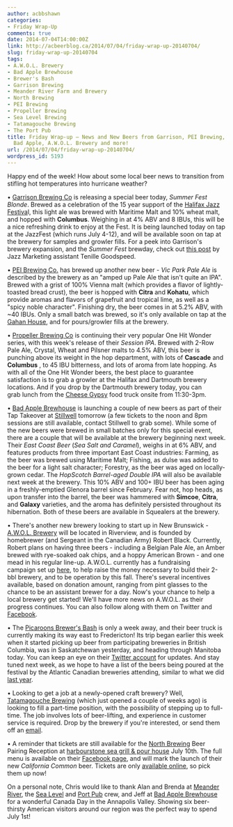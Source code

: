 ```yaml
---
author: acbbshawn
categories:
- Friday Wrap-Up
comments: true
date: 2014-07-04T14:00:00Z
link: http://acbeerblog.ca/2014/07/04/friday-wrap-up-20140704/
slug: friday-wrap-up-20140704
tags:
- A.W.O.L. Brewery
- Bad Apple Brewhouse
- Brewer's Bash
- Garrison Brewing
- Meander River Farm and Brewery
- North Brewing
- PEI Brewing
- Propeller Brewing
- Sea Level Brewing
- Tatamagouche Brewing
- The Port Pub
title: Friday Wrap-up – News and New Beers from Garrison, PEI Brewing, Propeller,
  Bad Apple, A.W.O.L. Brewery and more!
url: /2014/07/04/friday-wrap-up-20140704/
wordpress_id: 5193
---
```


Happy end of the week! How about some local beer news to transition from stifling hot temperatures into hurricane weather?

• [Garrison Brewing Co](http://www.garrisonbrewing.com/) is releasing a special beer today, _Summer Fest Blonde_. Brewed as a celebration of the 15 year support of the [Halifax Jazz Festiva](http://halifaxjazzfestival.ca/)l, this light ale was brewed with Maritime Malt and 10% wheat malt, and hopped with **Columbus**. Weighing in at 4% ABV and 8 IBUs, this will be a nice refreshing drink to enjoy at the Fest. It is being launched today on tap at the JazzFest (which runs July 4-12), and will be available soon on tap at the brewery for samples and growler fills. For a peek into Garrison's brewery expansion, and the _Summer Fest_ brewday, check out [this post](http://halifaxjazzfestival.ca/blog/celebrating-15-years-garrison) by Jazz Marketing assistant Tenille Goodspeed.

• [PEI Brewing Co.](http://peibrewingcompany.com/) has brewed up another new beer - _Vic Park Pale Ale_ is described by the brewery as an "amped up Pale Ale that isn't quite an IPA". Brewed with a grist of 100% Vienna malt (which provides a flavor of lightly-toasted bread crust), the beer is hopped with **Citra** and **Kohatu**, which provide aromas and flavors of grapefruit and tropical lime, as well as a "spicy noble character". Finishing dry, the beer comes in at 5.2% ABV, with ~40 IBUs. Only a small batch was brewed, so it's only available on tap at the [Gahan House](http://www.gahan.ca/), and for pours/growler fills at the brewery.

• [Propeller Brewing Co](http://www.drinkpropeller.ca/) is continuing their very popular One Hit Wonder series, with this week's release of their _Session IPA_. Brewed with 2-Row Pale Ale, Crystal, Wheat and Pilsner malts to 4.5% ABV, this beer is punching above its weight in the hop department, with lots of **Cascade** and **Columbus** , to 45 IBU bitterness, and lots of aroma from late hopping. As with all of the One Hit Wonder beers, the best place to guarantee satisfaction is to grab a growler at the Halifax and Dartmouth brewery locations. And if you drop by the Dartmouth brewery today, you can grab lunch from the [Cheese Gypsy](http://www.cheesegypsy.ca/) food truck onsite from 11:30-3pm.

• [Bad Apple Brewhouse](http://badapplebrewhouse.ca/) is launching a couple of new beers as part of their Tap Takeover at [Stillwell](http://www.barstillwell.com/) tomorrow (a few tickets to the noon and 8pm sessions are still available, contact Stillwell to grab some). While some of the new beers were brewed in small batches only for this special event, there are a couple that will be available at the brewery beginning next week. Their _East Coast Beer_ (_Sea Salt and Caramel_), weighs in at 6% ABV, and features products from three important East Coast industries: Farming, as the beer was brewed using Maritime Malt; Fishing, as dulse was added to the beer for a light salt character; Forestry, as the beer was aged on locally-grown cedar. The _HopScotch Barrel-aged Double IPA_ will also be available next week at the brewery. This 10% ABV and 100+ IBU beer has been aging in a freshly-emptied Glenora barrel since February. Fear not, hop heads, as upon transfer into the barrel, the beer was hammered with **Simcoe**, **Citra**, and **Galaxy** varieties, and the aroma has definitely persisted throughout its hibernation. Both of these beers are available in Squealers at the brewery.

• There's another new brewery looking to start up in New Brunswick - [A.W.O.L. Brewery](https://www.facebook.com/awolbrew) will be located in Riverview, and is founded by homebrewer (and Sergeant in the Canadian Army) Robert Black. Currently, Robert plans on having three beers - including a Belgian Pale Ale, an Amber brewed with rye-soaked oak chips, and a hoppy American Brown - and one mead in his regular line-up. A.W.O.L. currently has a fundraising campaign set up [here](https://www.indiegogo.com/projects/a-w-o-l-brewery), to help raise the money necessary to build their 2-bbl brewery, and to be operation by this fall. There's several incentives available, based on donation amount, ranging from pint glasses to the chance to be an assistant brewer for a day. Now's your chance to help a local brewery get started! We'll have more news on A.W.O.L. as their progress continues. You can also follow along with them on Twitter and [Facebook](https://www.facebook.com/awolbrew).

• The [Picaroons Brewer's Bash](https://www.facebook.com/PicaroonsBrewersBash) is only a week away, and their beer truck is currently making its way east to Fredericton! Its trip began earlier this week when it started picking up beer from participating breweries in British Columbia, was in Saskatchewan yesterday, and heading through Manitoba today. You can keep an eye on their [Twitter account](https://twitter.com/BrewersBash) for updates. And stay tuned next week, as we hope to have a list of the beers being poured at the festival by the Atlantic Canadian breweries attending, similar to what we did [last year](http://atlanticcanadabeerblog.wordpress.com/2013/07/11/brewers-bash-atlantic-canadian-beer-list/).

• Looking to get a job at a newly-opened craft brewery? Well, [Tatamagouche Brewing](http://tatabrew.com/) (which just opened a couple of weeks ago) is looking to fill a part-time position, with the possibility of stepping up to full-time. The job involves lots of beer-lifting, and experience in customer service is required. Drop by the brewery if you're interested, or send them off an [email](mailto:cjost<at>tatabrew.com).

• A reminder that tickets are still available for the [North Brewing](http://www.northbrewing.ca/) Beer Pairing Reception at [harbourstone sea grill & pour house](http://www.marriott.com/hotel-restaurants/yhzmc-halifax-marriott-harbourfront-hotel/harbourstone/5470933/home-page.mi) July 10th. The full menu is available on their [Facebook page](https://www.facebook.com/NorthBrewingCompany/photos/a.304786532934290.73363.266752013404409/681730058573267/?type=1&theater), and will mark the launch of their new _California Common_ beer. Tickets are only [available online](http://www.eventbrite.com/e/harbourstone-and-north-brewing-beer-pairing-reception-tickets-11898116587), so pick them up now!

On a personal note, Chris would like to thank Alan and Brenda at [Meander River](http://www.meanderriverfarm.ca/), the [Sea Level](http://www.sealevelbrewing.com/) and [Port Pub](http://www.theportpub.com/) crew, and Jeff at [Bad Apple Brewhouse](http://badapplebrewhouse.ca/) for a wonderful Canada Day in the Annapolis Valley. Showing six beer-thirsty American visitors around our region was the perfect way to spend July 1st!
